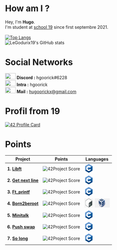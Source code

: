 # How am I ?
Hey, I'm <strong>Hugo</strong>.
<br/>I'm student at <a href="https://www.s19.be">school 19</a> since first septembre 2021.
<br/>
<br/>[![Top Langs](https://github-readme-stats.vercel.app/api/top-langs/?username=LeGodurix19)](https://github.com/anuraghazra/github-readme-stats)
<br/>![LeGodurix19's GitHub stats](https://github-readme-stats.vercel.app/api?username=LeGodurix19&show_icons=true&theme=dark)
# Social Networks
<img src = "https://logo-marque.com/wp-content/uploads/2020/12/Discord-Logo.png" width="35" height="20"/><b>        Discord :</b> hgoorick#6228
<br/><img src = "https://www.universfreebox.com/wp-content/uploads/2019/07/logo_421.png" width="35" height="20"/><b>        Intra :</b> hgoorick
<br/><img src = "https://upload.wikimedia.org/wikipedia/commons/thumb/0/0b/Logo_Gmail_%282015-2020%29.svg/2560px-Logo_Gmail_%282015-2020%29.svg.png" width="35" height="20"/><b>        Mail :</b> hugoorickx@gmail.com
<br/>
# Profil from 19
[![42 Profile Card](https://1337-readme.vercel.app/api/profile?cursus=42cursus&dark=false&email=hide&leet_logo=hide&login=hgoorick)](https://profile.intra.42.fr/users/hgoorick)
# Points
| Project | Points | Languages |
| ------- | ------ | ------ |
| <b>1. <a href = "https://github.com/LeGodurix19/libft">Libft</a></b> | ![42Project Score](https://badge42.herokuapp.com/api/project/hgoorick/Libft) | <img src="https://github.com/LeGodurix19/LeGodurix19/blob/main/logo/c-logo.png" width="30" height="30"> |
| <b>2. <a href = "https://github.com/LeGodurix19/get_next_line">Get next line</a></b>| ![42Project Score](https://badge42.herokuapp.com/api/project/hgoorick/get_next_line) | <img src="https://github.com/LeGodurix19/LeGodurix19/blob/main/logo/c-logo.png" width="30" height="30"> |
| <b>3. <a href = "https://github.com/LeGodurix19/ft_printf">Ft_printf</a></b> | ![42Project Score](https://badge42.herokuapp.com/api/project/hgoorick/ft_printf) | <img src="https://github.com/LeGodurix19/LeGodurix19/blob/main/logo/c-logo.png" width="30" height="30"> |
| <b>4. <a href = "https://github.com/LeGodurix19/born2beroot">Born2beroot</a></b> | ![42Project Score](https://badge42.herokuapp.com/api/project/hgoorick/Born2beroot) | <img src="https://github.com/LeGodurix19/LeGodurix19/blob/main/logo/bash-logo.jpg" width="30" height="30"> <img src="https://github.com/LeGodurix19/LeGodurix19/blob/main/logo/virtualbox-logo.png" width="50" height="30"> |
| <b>5. <a href = "https://github.com/LeGodurix19/minitalk">Minitalk</a></b> | ![42Project Score](https://badge42.herokuapp.com/api/project/hgoorick/minitalk) | <img src="https://github.com/LeGodurix19/LeGodurix19/blob/main/logo/c-logo.png" width="30" height="30"> |
| <b>6. <a href = "https://github.com/LeGodurix19/push_swap">Push swap</a></b> | ![42Project Score](https://badge42.herokuapp.com/api/project/hgoorick/push_swap) | <img src="https://github.com/LeGodurix19/LeGodurix19/blob/main/logo/c-logo.png" width="30" height="30"> |
| <b>7. <a href = "https://github.com/LeGodurix19/so_long">So long</a></b> | ![42Project Score](https://badge42.herokuapp.com/api/project/hgoorick/so_long) | <img src="https://github.com/LeGodurix19/LeGodurix19/blob/main/logo/c-logo.png" width="30" height="30"> | 
